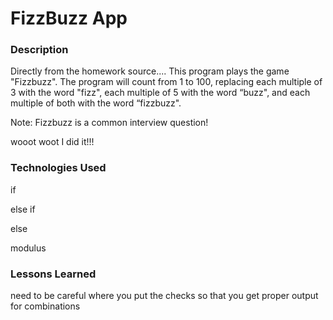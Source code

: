 # FizzBuzz App

### Description
Directly from the homework source....
This program plays the game "Fizzbuzz". The program will count from 1 to 100, 
replacing each multiple of 3 with the word "fizz", 
each multiple of 5 with the word “buzz", 
and each multiple of both with the word “fizzbuzz". 

Note:
Fizzbuzz is a common interview question!


wooot woot I did it!!!

### Technologies Used
if

else if

else

modulus




### Lessons Learned
need to be careful where you put the checks so that you get proper output for combinations 
